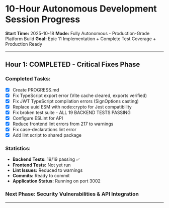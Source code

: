 # 10-Hour Autonomous Development Session Progress

**Start Time:** 2025-10-18
**Mode:** Fully Autonomous - Production-Grade Platform Build
**Goal:** Epic 11 Implementation + Complete Test Coverage + Production Ready

---

## Hour 1: COMPLETED - Critical Fixes Phase

### Completed Tasks:
- [x] Create PROGRESS.md
- [x] Fix TypeScript export error (Vite cache cleared, exports verified)
- [x] Fix JWT TypeScript compilation errors (SignOptions casting)
- [x] Replace uuid ESM with node:crypto for Jest compatibility
- [x] Fix broken test suite - ALL 19 BACKEND TESTS PASSING
- [x] Configure ESLint for API
- [x] Reduce frontend lint errors from 217 to warnings
- [x] Fix case-declarations lint error
- [x] Add lint script to shared package

### Statistics:
- **Backend Tests:** 19/19 passing ✅
- **Frontend Tests:** Not yet run
- **Lint Issues:** Reduced to warnings
- **Commits:** Ready to commit
- **Application Status:** Running on port 3002

### Next Phase: Security Vulnerabilities & API Integration
---
